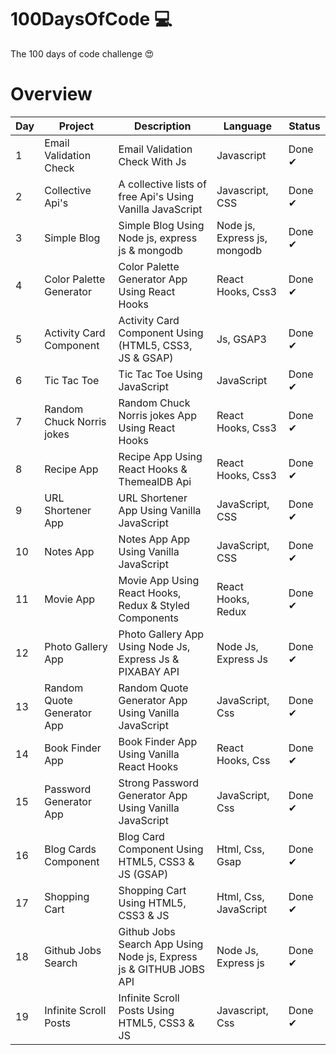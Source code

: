 # 100DaysOfCode 💻

The 100 days of code challenge 😍

# Overview

| Day | Project                    | Description                                                        | Language                     | Status |
| --- | -------------------------- | ------------------------------------------------------------------ | ---------------------------- | ------ |
| 1   | Email Validation Check     | Email Validation Check With Js                                     | Javascript                   | Done ✔ |
| 2   | Collective Api's           | A collective lists of free Api's Using Vanilla JavaScript          | Javascript, CSS              | Done ✔ |
| 3   | Simple Blog                | Simple Blog Using Node js, express js & mongodb                    | Node js, Express js, mongodb | Done ✔ |
| 4   | Color Palette Generator    | Color Palette Generator App Using React Hooks                      | React Hooks, Css3            | Done ✔ |
| 5   | Activity Card Component    | Activity Card Component Using (HTML5, CSS3, JS & GSAP)             | Js, GSAP3                    | Done ✔ |
| 6   | Tic Tac Toe                | Tic Tac Toe Using JavaScript                                       | JavaScript                   | Done ✔ |
| 7   | Random Chuck Norris jokes  | Random Chuck Norris jokes App Using React Hooks                    | React Hooks, Css3            | Done ✔ |
| 8   | Recipe App                 | Recipe App Using React Hooks & ThemealDB Api                       | React Hooks, Css3            | Done ✔ |
| 9   | URL Shortener App          | URL Shortener App Using Vanilla JavaScript                         | JavaScript, CSS              | Done ✔ |
| 10  | Notes App                  | Notes App App Using Vanilla JavaScript                             | JavaScript, CSS              | Done ✔ |
| 11  | Movie App                  | Movie App Using React Hooks, Redux & Styled Components             | React Hooks, Redux           | Done ✔ |
| 12  | Photo Gallery App          | Photo Gallery App Using Node Js, Express Js & PIXABAY API          | Node Js, Express Js          | Done ✔ |
| 13  | Random Quote Generator App | Random Quote Generator App Using Vanilla JavaScript                | JavaScript, Css              | Done ✔ |
| 14  | Book Finder App            | Book Finder App Using Vanilla React Hooks                          | React Hooks, Css             | Done ✔ |
| 15  | Password Generator App     | Strong Password Generator App Using Vanilla JavaScript             | JavaScript, Css              | Done ✔ |
| 16  | Blog Cards Component       | Blog Card Component Using HTML5, CSS3 & JS (GSAP)                  | Html, Css, Gsap              | Done ✔ |
| 17  | Shopping Cart              | Shopping Cart Using HTML5, CSS3 & JS                               | Html, Css, JavaScript        | Done ✔ |
| 18  | Github Jobs Search         | Github Jobs Search App Using Node js, Express js & GITHUB JOBS API | Node Js, Express js          | Done ✔ |
| 19  | Infinite Scroll Posts      | Infinite Scroll Posts Using HTML5, CSS3 & JS | Javascript, Css | Done ✔ |
